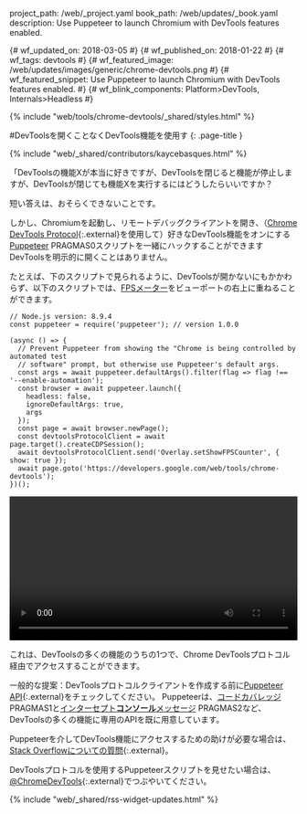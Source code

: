 project_path: /web/_project.yaml
book_path: /web/updates/_book.yaml
description: Use Puppeteer to launch Chromium with DevTools features enabled.

{# wf_updated_on: 2018-03-05 #}
{# wf_published_on: 2018-01-22 #}
{# wf_tags: devtools #}
{# wf_featured_image: /web/updates/images/generic/chrome-devtools.png #}
{# wf_featured_snippet: Use Puppeteer to launch Chromium with DevTools features enabled. #}
{# wf_blink_components: Platform>DevTools, Internals>Headless #}

{% include "web/tools/chrome-devtools/_shared/styles.html" %}

#DevToolsを開くことなくDevTools機能を使用す {: .page-title }

{% include "web/_shared/contributors/kaycebasques.html" %}

「DevToolsの機能Xが本当に好きですが、DevToolsを閉じると機能が停止しますが、DevToolsが閉じても機能Xを実行するにはどうしたらいいですか？

短い答えは、おそらくできないことです。

しかし、Chromiumを起動し、リモートデバッグクライアントを開き、（[Chrome DevTools Protocol][puppeteer]{:.external}を使用して）好きなDevTools機能をオンにする[Puppeteer][CDP] PRAGMAS0スクリプトを一緒にハックすることができますDevToolsを明示的に開くことはありません。

[puppeteer]: https://github.com/GoogleChrome/puppeteer
[CDP]: https://chromedevtools.github.io/devtools-protocol/

たとえば、下のスクリプトで見られるように、DevToolsが開かないにもかかわらず、以下のスクリプトでは、[FPSメーター][FPS]をビューポートの右上に重ねることができます。

[FPS]: /web/tools/chrome-devtools/evaluate-performance/reference#fps-meter

    // Node.js version: 8.9.4
    const puppeteer = require('puppeteer'); // version 1.0.0

    (async () => {
      // Prevent Puppeteer from showing the "Chrome is being controlled by automated test
      // software" prompt, but otherwise use Puppeteer's default args.
      const args = await puppeteer.defaultArgs().filter(flag => flag !== '--enable-automation');
      const browser = await puppeteer.launch({
        headless: false,
        ignoreDefaultArgs: true,
        args
      });
      const page = await browser.newPage();
      const devtoolsProtocolClient = await page.target().createCDPSession();
      await devtoolsProtocolClient.send('Overlay.setShowFPSCounter', { show: true });
      await page.goto('https://developers.google.com/web/tools/chrome-devtools');
    })();

<style>   video { width: 100%; } </style>

<video controls>   <source src="https://storage.googleapis.com/webfundamentals-assets/updates/2018/01/devtools.mp4"> </video>

これは、DevToolsの多くの機能のうちの1つで、Chrome DevToolsプロトコル経由でアクセスすることができます。

一般的な提案：DevToolsプロトコルクライアントを作成する前に[Puppeteer API][API]{:.external}をチェックしてください。 Puppeteerは、[コードカバレッジ][coverage] PRAGMAS1と[インターセプト**コンソール**メッセージ][console] PRAGMAS2など、DevToolsの多くの機能に専用のAPIを既に用意しています。

[API]: https://github.com/GoogleChrome/puppeteer/blob/master/docs/api.md
[coverage]: https://github.com/GoogleChrome/puppeteer/blob/master/docs/api.md#class-coverage
[console]: https://github.com/GoogleChrome/puppeteer/blob/master/docs/api.md#event-console

Puppeteerを介してDevTools機能にアクセスするための助けが必要な場合は、[Stack Overflowについての質問][SO]{:.external}。

DevToolsプロトコルを使用するPuppeteerスクリプトを見せたい場合は、[@ChromeDevTools][twitter]{:.external}でつぶやいてください。

[SO]: https://stackoverflow.com/questions/ask?tags=google-chrome-devtools,puppeteer
[twitter]: https://twitter.com/chromedevtools

{% include "web/_shared/rss-widget-updates.html" %}
